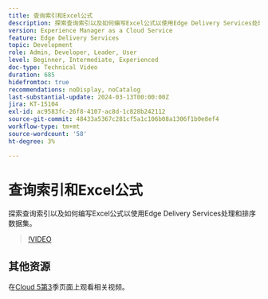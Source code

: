 ```yaml
---
title: 查询索引和Excel公式
description: 探索查询索引以及如何编写Excel公式以使用Edge Delivery Services处理和排序数据集。
version: Experience Manager as a Cloud Service
feature: Edge Delivery Services
topic: Development
role: Admin, Developer, Leader, User
level: Beginner, Intermediate, Experienced
doc-type: Technical Video
duration: 685
hidefromtoc: true
recommendations: noDisplay, noCatalog
last-substantial-update: 2024-03-13T00:00:00Z
jira: KT-15104
exl-id: ac9583fc-26f8-4107-ac8d-1c828b242112
source-git-commit: 48433a5367c281cf5a1c106b08a1306f1b0e8ef4
workflow-type: tm+mt
source-wordcount: '58'
ht-degree: 3%

---
```


# 查询索引和Excel公式

探索查询索引以及如何编写Excel公式以使用Edge Delivery Services处理和排序数据集。

>[!VIDEO](https://video.tv.adobe.com/v/3453773/?learn=on&captions=chi_hans)

## 其他资源

在[Cloud 5第3](../cloud5-season-3.md)季页面上观看相关视频。
